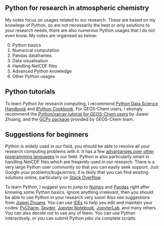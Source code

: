 ## Python for research in atmospheric chemistry
My notes focus on usages related to our research. These are based on my knowlege of Python, so are not necessarily the best or only solutions to your research needs, there are also numerous Python usages that I do not even know. My notes are organised as below:

0. Python basics
1. Numerical computation
2. Pandas dataframes
3. Data visualisation
4. Handling NetCDF files
5. Advanced Python knowledge
6. Other Python usages

## Python tutorials
To learn Python for research computing, I recommend [Python Data Science Handbook](https://jakevdp.github.io/PythonDataScienceHandbook/) and [IPython Cookbook](https://ipython-books.github.io/). For GEOS-Chem users, I strongly recommend the [Python/xarray tutorial for GEOS-Chem users](https://github.com/geoschem/GEOSChem-python-tutorial) by Jiawei Zhuang, and the [GCPy package](https://github.com/geoschem/gcpy) provided by GEOS-Chem team. 

## Suggestions for beginners
Python is widely used in our field, you should be able to resolve all your research computing problems with it. It has a few [advantanges over other programming languages](https://github.com/geoschem/GEOSChem-python-tutorial#why-python) in our field. Python is also particularly smart in handling NetCDF files which are freqently used in our research. There is a very large Python user community so that you can easily seek support. Just Google your problems/bugs/errors, it is likely that you can find existing solutions online, particularly on [Stack Overflow](https://stackoverflow.com/). 

To learn Python, I suggest you to jump to [Numpy](https://numpy.org/) and [Pandas](https://pandas.pydata.org/) right after knowing some Python basics. Ignore anything irrelevant, then you should be able to use Python in your research very soon! Also see suggestions from [Jiawei Zhuang](https://github.com/geoschem/GEOSChem-python-tutorial#how-to-learn-python). You can use [IDEs](https://en.wikipedia.org/wiki/Integrated_development_environment) to help you edit and maintain your codes: [PyCharm](https://www.jetbrains.com/pycharm/), [Spyder](https://www.spyder-ide.org/), [Jupyter Notebook](https://jupyter.org/), [JupyterLab](https://jupyter.org/), and many others. You can also decide not to use any of them. You can use Python interactively, or you can submit Python jobs via complete scripts.
